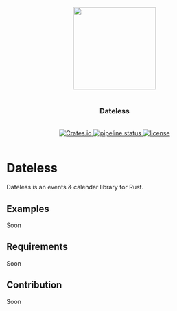 <div align="center">
    <img src="https://cdn.v-sn.io/dateless-logo" alt="" width="192" height="192">
    <br>
    <br>
</div>

<div align="center"><h3>Dateless</h3></div>

<div align="center">
  <em color="#aaa"></em>
  <br>
  <a href="https://crates.io/crates/dateless">
    <img alt="Crates.io" src="https://img.shields.io/crates/v/dateless">
  </a>
  <a href="https://gitlab.com/v1olen/dateless/-/commits/master">
    <img alt="pipeline status" src="https://gitlab.com/v1olen/dateless/badges/master/pipeline.svg" />
  </a>
  <a href="https://gitlab.com/v1olen/dateless/-/blob/master/LICENSE">
    <img alt="license" src="https://img.shields.io/crates/l/dateless">
  </a>
  <br>
  <br>
</div>

# Dateless

Dateless is an events & calendar library for Rust.

## Examples

Soon

## Requirements

Soon

## Contribution

Soon
